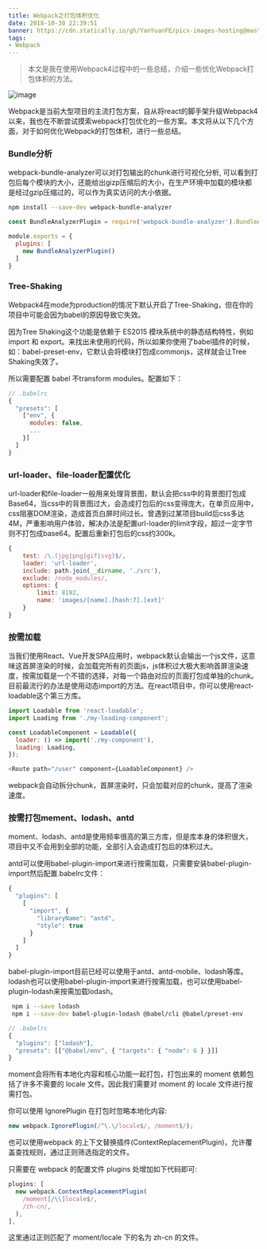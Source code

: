 ```yaml
---
title: Webpack之打包体积优化
date: 2018-10-30 22:39:51
banner: https://cdn.statically.io/gh/YanYuanFE/picx-images-hosting@master/20231128/webpack.515s2yvjyjo0.webp
tags:
- Webpack
---
```

> 本文是我在使用Webpack4过程中的一些总结，介绍一些优化Webpack打包体积的方法。

![image](https://cdn.statically.io/gh/YanYuanFE/picx-images-hosting@master/20231128/webpack.515s2yvjyjo0.webp)

<!--more-->
Webpack是当前大型项目的主流打包方案，自从将react的脚手架升级Webpack4以来，我也在不断尝试摸索webpack打包优化的一些方案。本文将从以下几个方面，对于如何优化Webpack的打包体积，进行一些总结。


### Bundle分析

webpack-bundle-analyzer可以对打包输出的chunk进行可视化分析, 可以看到打包后每个模块的大小，还能给出gizp压缩后的大小，在生产环境中加载的模块都是经过gzip压缩过的，可以作为真实访问的大小依据。

``` bash
npm install --save-dev webpack-bundle-analyzer
```

``` js
const BundleAnalyzerPlugin = require('webpack-bundle-analyzer').BundleAnalyzerPlugin;

module.exports = {
  plugins: [
    new BundleAnalyzerPlugin()
  ]
}
```



### Tree-Shaking

Webpack4在mode为production的情况下默认开启了Tree-Shaking，但在你的项目中可能会因为babel的原因导致它失效。

因为Tree Shaking这个功能是依赖于 ES2015 模块系统中的静态结构特性，例如 import 和 export。来找出未使用的代码，所以如果你使用了babel插件的时候，如：babel-preset-env，它默认会将模块打包成commonjs，这样就会让Tree Shaking失效了。

所以需要配置 babel 不transform modules。配置如下：

``` js
// .babelrc
{
  "presets": [
    ["env", {
      modules: false,
      ...
    }]
  ]
}
```

### url-loader、file-loader配置优化

url-loader和file-loader一般用来处理背景图，默认会把css中的背景图打包成Base64，当css中的背景图过大，会造成打包后的css变得庞大，在单页应用中，css阻塞DOM渲染，造成首页白屏时间过长。曾遇到过某项目build后css多达4M，严重影响用户体验，解决办法是配置url-loader的limit字段，超过一定字节则不打包成base64。配置后重新打包后的css约300k。


``` js
{
    test: /\.(jpg|png|gif|svg)$/,
    loader: 'url-loader',
    include: path.join(__dirname, './src'),
    exclude: /node_modules/,
    options: {
        limit: 8192,
        name: 'images/[name].[hash:7].[ext]'
    }
}
```
### 按需加载
当我们使用React、Vue开发SPA应用时，webpack默认会输出一个js文件，这意味这首屏渲染的时候，会加载完所有的页面js，js体积过大极大影响首屏渲染速度，按需加载是一个不错的选择，对每一个路由对应的页面打包成单独的chunk。目前最流行的办法是使用动态import的方法。在react项目中，你可以使用react-loadable这个第三方库。


``` js
import Loadable from 'react-loadable';
import Loading from './my-loading-component';

const LoadableComponent = Loadable({
  loader: () => import('./my-component'),
  loading: Loading,
});

<Route path="/user" component={LoadableComponent} />
```
webpack会自动拆分chunk，首屏渲染时，只会加载对应的chunk，提高了渲染速度。

### 按需打包mement、lodash、antd
moment、lodash、antd是使用频率很高的第三方库，但是库本身的体积很大，项目中又不会用到全部的功能，全部引入会造成打包后的体积过大。

antd可以使用babel-plugin-import来进行按需加载，只需要安装babel-plugin-import然后配置.babelrc文件：


``` js
{
  "plugins": [
    [
      "import", {
        "libraryName": "antd",
        "style": true
      }
    ]
  ]
}

```
babel-plugin-import目前已经可以使用于antd、antd-mobile、lodash等库。
lodash也可以使用babel-plugin-import来进行按需加载，也可以使用babel-plugin-lodash来按需加载lodash。


``` bash
 npm i --save lodash
 npm i --save-dev babel-plugin-lodash @babel/cli @babel/preset-env
```


``` js
// .babelrc
{
  "plugins": ["lodash"],
  "presets": [["@babel/env", { "targets": { "node": 6 } }]]
}
```

moment会将所有本地化内容和核心功能一起打包，打包出来的 moment 依赖包括了许多不需要的 locale 文件。因此我们需要对 moment 的 locale 文件进行按需打包。

你可以使用 IgnorePlugin 在打包时忽略本地化内容:

``` js
new webpack.IgnorePlugin(/^\.\/locale$/, /moment$/);
```

也可以使用webpack 的上下文替换插件(ContextReplacementPlugin)，允许覆盖查找规则，通过正则筛选指定的文件。

只需要在 webpack 的配置文件 plugins 处增加如下代码即可:


``` js
plugins: [
  new webpack.ContextReplacementPlugin(
    /moment[/\\]locale$/,
    /zh-cn/,
  ),
],
```

这里通过正则匹配了 moment/locale 下的名为 zh-cn 的文件。



